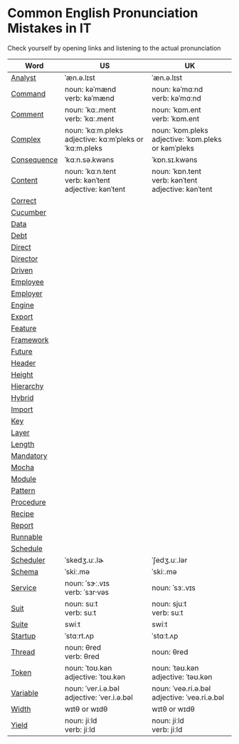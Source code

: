 # Common English Pronunciation Mistakes in IT

Check yourself by opening links and listening to the actual pronunciation

Word | US | UK
------------ | ------------- | -------------
[Analyst](https://dictionary.cambridge.org/us/dictionary/english/analyst) | ˈæn.ə.lɪst | ˈæn.ə.lɪst
[Command](https://dictionary.cambridge.org/us/dictionary/english/command) | noun: kəˈmænd<br>verb: kəˈmænd | noun: kəˈmɑːnd<br>verb: kəˈmɑːnd
[Comment](https://dictionary.cambridge.org/us/dictionary/english/comment) | noun: ˈkɑː.ment<br>verb: ˈkɑː.ment | noun: ˈkɒm.ent<br>verb: ˈkɒm.ent
[Complex](https://dictionary.cambridge.org/us/dictionary/english/complex) | noun: ˈkɑːm.pleks<br>adjective: kɑːmˈpleks or ˈkɑːm.pleks | noun: ˈkɒm.pleks<br>adjective: ˈkɒm.pleks or kəmˈpleks
[Consequence](https://dictionary.cambridge.org/us/dictionary/english/consequence) | ˈkɑːn.sə.kwəns | ˈkɒn.sɪ.kwəns
[Content](https://dictionary.cambridge.org/us/dictionary/english/content) | noun: ˈkɑːn.tent<br>verb: kənˈtent<br>adjective: kənˈtent | noun: ˈkɒn.tent<br>verb: kənˈtent<br>adjective: kənˈtent
[Correct](https://dictionary.cambridge.org/us/dictionary/english/correct) |  | 
[Cucumber](https://dictionary.cambridge.org/us/dictionary/english/cucumber) |  | 
[Data](https://dictionary.cambridge.org/us/dictionary/english/data) |  | 
[Debt](https://dictionary.cambridge.org/us/dictionary/english/debt) |  | 
[Direct](https://dictionary.cambridge.org/us/dictionary/english/direct) |  | 
[Director](https://dictionary.cambridge.org/us/dictionary/english/director) |  | 
[Driven](https://dictionary.cambridge.org/us/dictionary/english/driven) |  | 
[Employee](https://dictionary.cambridge.org/us/dictionary/english/employee) |  | 
[Employer](https://dictionary.cambridge.org/us/dictionary/english/employer) |  | 
[Engine](https://dictionary.cambridge.org/us/dictionary/english/engine) |  | 
[Export](https://dictionary.cambridge.org/us/dictionary/english/export) |  | 
[Feature](https://dictionary.cambridge.org/us/dictionary/english/feature) |  | 
[Framework](https://dictionary.cambridge.org/us/dictionary/english/framework) |  | 
[Future](https://dictionary.cambridge.org/us/dictionary/english/future) |  | 
[Header](https://dictionary.cambridge.org/us/dictionary/english/header) |  | 
[Height](https://dictionary.cambridge.org/us/dictionary/english/height) |  | 
[Hierarchy](https://dictionary.cambridge.org/us/dictionary/english/hierarchy) |  | 
[Hybrid](https://dictionary.cambridge.org/us/dictionary/english/hybrid) |  | 
[Import](https://dictionary.cambridge.org/us/dictionary/english/import) |  | 
[Key](https://dictionary.cambridge.org/us/dictionary/english/key) |  | 
[Layer](https://dictionary.cambridge.org/us/dictionary/english/layer) |  | 
[Length](https://dictionary.cambridge.org/us/dictionary/english/length) |  | 
[Mandatory](https://dictionary.cambridge.org/us/dictionary/english/mandatory) |  | 
[Mocha](https://dictionary.cambridge.org/us/dictionary/english/mocha) |  | 
[Module](https://dictionary.cambridge.org/us/dictionary/english/module) |  | 
[Pattern](https://dictionary.cambridge.org/us/dictionary/english/pattern) |  | 
[Procedure](https://dictionary.cambridge.org/us/dictionary/english/procedure) |  | 
[Recipe](https://dictionary.cambridge.org/us/dictionary/english/recipe) |  | 
[Report](https://dictionary.cambridge.org/us/dictionary/english/report) |  | 
[Runnable](https://www.merriam-webster.com/dictionary/runnable) |  | 
[Schedule](https://dictionary.cambridge.org/us/dictionary/english/schedule) |  | 
[Scheduler](https://dictionary.cambridge.org/us/dictionary/english/scheduler) | ˈskedʒ.uː.lɚ | ˈʃedʒ.uː.lər
[Schema](https://dictionary.cambridge.org/us/dictionary/english/schema) | ˈskiː.mə | ˈskiː.mə
[Service](https://dictionary.cambridge.org/us/dictionary/english/service) | noun: ˈsɝː.vɪs<br>verb: ˈsɜr·vəs | noun: ˈsɜː.vɪs
[Suit](https://dictionary.cambridge.org/us/dictionary/english/suit) | noun: suːt<br>verb: suːt | noun: sjuːt<br>verb: suːt
[Suite](https://dictionary.cambridge.org/us/dictionary/english/suite) | swiːt | swiːt
[Startup](https://dictionary.cambridge.org/us/dictionary/english/start-up) | ˈstɑːrt.ʌp | ˈstɑːt.ʌp
[Thread](https://dictionary.cambridge.org/us/dictionary/english/thread) | noun: θred<br>verb: θred | noun: θred
[Token](https://dictionary.cambridge.org/us/dictionary/english/token) | noun: ˈtoʊ.kən<br>adjective: ˈtoʊ.kən | noun: ˈtəʊ.kən<br>adjective: ˈtəʊ.kən
[Variable](https://dictionary.cambridge.org/us/dictionary/english/variable) | noun: ˈver.i.ə.bəl<br>adjective: ˈver.i.ə.bəl | noun: ˈveə.ri.ə.bəl<br>adjective: ˈveə.ri.ə.bəl
[Width](https://dictionary.cambridge.org/us/dictionary/english/width) | wɪtθ or wɪdθ | wɪtθ or wɪdθ
[Yield](https://dictionary.cambridge.org/us/dictionary/english/yield) | noun: jiːld<br>verb: jiːld | noun: jiːld<br>verb: jiːld